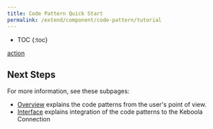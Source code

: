 ```yaml
---
title: Code Pattern Quick Start
permalink: /extend/component/code-pattern/tutorial
---
```


* TOC
{:toc}

[action](/extend/common-interface/actions/)


## Next Steps

For more information, see these subpages:
- [Overview](/extend/component/code-pattern/overview) explains the code patterns from the user's point of view.
- [Interface](/extend/component/code-pattern/interface) explains integration of the code patterns to the Keboola Connection
